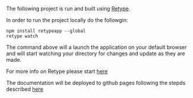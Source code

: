 The following project is run and built using [Retype](https://retype.com/).

In order to run the project locally do the followgin:

```
npm install retypeapp --global
retype watch
```

The command above will a launch the application on your default browser and will start watching your directory for changes and update as they are made.

For more info on Retype please start [here](https://retype.com/guides/getting-started/)

The documentation will be deployed to github pages following the stepds described [here](https://retype.com/hosting/github-pages/)